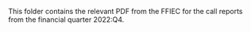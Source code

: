 This folder contains the relevant PDF from the FFIEC for the call reports from the financial quarter 2022:Q4.
